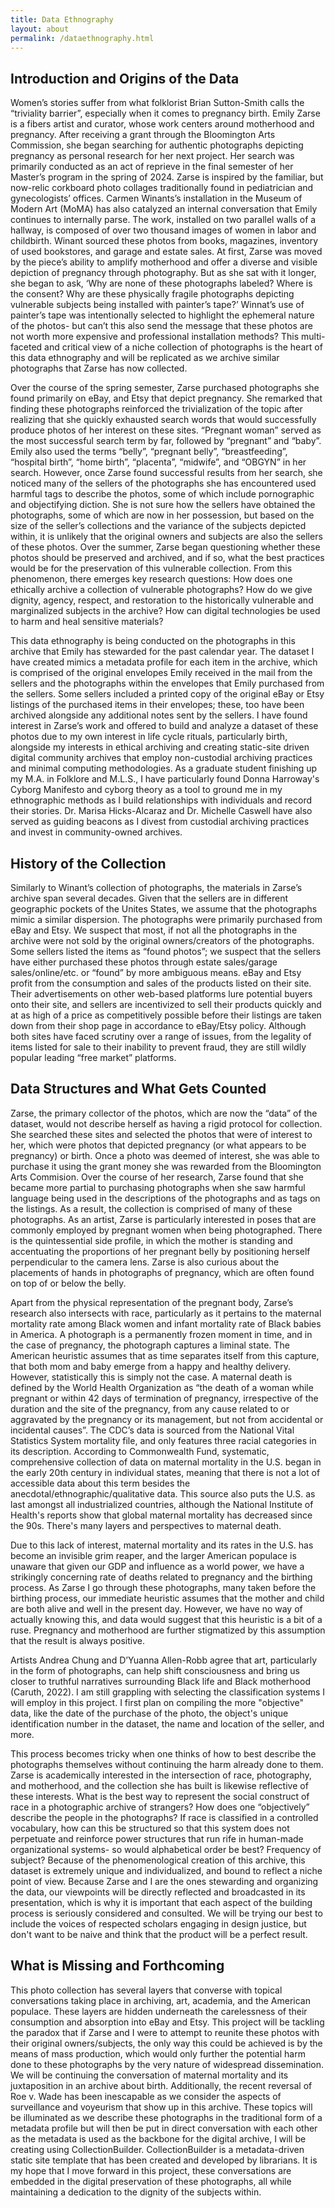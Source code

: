 ```yaml
--- 
title: Data Ethnography
layout: about
permalink: /dataethnography.html
---
```


## Introduction and Origins of the Data    
Women’s stories suffer from what folklorist Brian Sutton-Smith calls the “triviality barrier”, especially when it comes to pregnancy birth. Emily Zarse is a fibers artist and curator, whose work centers around motherhood and pregnancy. After receiving a grant through the Bloomington Arts Commission, she began searching for authentic photographs depicting pregnancy as personal research for her next project. Her search was primarily conducted as an act of reprieve in the final semester of her Master’s program in the spring of 2024. Zarse is inspired by the familiar, but now-relic corkboard photo collages traditionally found in pediatrician and gynecologists’ offices. Carmen Winants’s installation in the Museum of Modern Art (MoMA) has also catalyzed an internal conversation that Emily continues to internally parse. The work, installed on two parallel walls of a hallway, is composed of over two thousand images of women in labor and childbirth. Winant sourced these photos from books, magazines, inventory of used bookstores, and garage and estate sales. At first, Zarse was moved by the piece’s ability to amplify motherhood and offer a diverse and visible depiction of pregnancy through photography. But as she sat with it longer, she began to ask, ‘Why are none of these photographs labeled? Where is the consent? Why are these physically fragile photographs depicting vulnerable subjects being installed with painter’s tape?’ Winnat’s use of painter’s tape was intentionally selected to highlight the ephemeral nature of the photos- but can’t this also send the message that these photos are not worth more expensive and professional installation methods? This multi-faceted and critical view of a niche collection of photographs is the heart of this data ethnography and will be replicated as we archive similar photographs that Zarse has now collected.    

Over the course of the spring semester, Zarse purchased photographs she found primarily on eBay, and Etsy that depict pregnancy. She remarked that finding these photographs reinforced the trivialization of the topic after realizing that she quickly exhausted search words that would successfully produce photos of her interest on these sites. “Pregnant woman” served as the most successful search term by far, followed by “pregnant” and “baby”. Emily also used the terms “belly”, “pregnant belly”, “breastfeeding”, “hospital birth”, “home birth”, “placenta”, “midwife”, and “OBGYN” in her search.  However, once Zarse found successful results from her search, she noticed many of the sellers of the photographs she has encountered used harmful tags to describe the photos, some of which include pornographic and objectifying diction. She is not sure how the sellers have obtained the photographs, some of which are now in her possession, but based on the size of the seller’s collections and the variance of the subjects depicted within, it is unlikely that the original owners and subjects are also the sellers of these photos. Over the summer, Zarse began questioning whether these photos should be preserved and archived, and if so, what the best practices would be for the preservation of this vulnerable collection. From this phenomenon, there emerges key research questions: How does one ethically archive a collection of vulnerable photographs? How do we give dignity, agency, respect, and restoration to the historically vulnerable and marginalized subjects in the archive? How can digital technologies be used to harm and heal sensitive materials?   

This data ethnography is being conducted on the photographs in this archive that Emily has stewarded for the past calendar year. The dataset I have created mimics a metadata profile for each item in the archive, which is comprised of the original envelopes Emily received in the mail from the sellers and the photographs within the envelopes that Emily purchased from the sellers. Some sellers included a printed copy of the original eBay or Etsy listings of the purchased items in their envelopes; these, too have been archived alongside any additional notes sent by the sellers. I have found interest in Zarse’s work and offered to build and analyze a dataset of these photos due to my own interest in life cycle rituals, particularly birth, alongside my interests in ethical archiving and creating static-site driven digital community archives that employ non-custodial archiving practices and minimal computing methodologies. As a graduate student finishing up my M.A. in Folklore and M.L.S., I have particularly found Donna Harroway's Cyborg Manifesto and cyborg theory as a tool to ground me in my ethnographic methods as I build relationships with individuals and record their stories. Dr. Marisa Hicks-Alcaraz and Dr. Michelle Caswell have also served as guiding beacons as I divest from custodial archiving practices and invest in community-owned archives.   

## History of the Collection  
Similarly to Winant’s collection of photographs, the materials in Zarse’s archive span several decades. Given that the sellers are in different geographic pockets of the Unites States, we assume that the photographs mimic a similar dispersion. The photographs were primarily purchased from eBay and Etsy. We suspect that most, if not all the photographs in the archive were not sold by the original owners/creators of the photographs. Some sellers listed the items as “found photos”; we suspect that the sellers have either purchased these photos through estate sales/garage sales/online/etc. or “found” by more ambiguous means. eBay and Etsy profit from the consumption and sales of the products listed on their site. Their advertisements on other web-based platforms lure potential buyers onto their site, and sellers are incentivized to sell their products quickly and at as high of a price as competitively possible before their listings are taken down from their shop page in accordance to eBay/Etsy policy. Although both sites have faced scrutiny over a range of issues, from the legality of items listed for sale to their inability to prevent fraud, they are still wildly popular leading “free market” platforms.  

## Data Structures and What Gets Counted  
Zarse, the primary collector of the photos, which are now the “data” of the dataset, would not describe herself as having a rigid protocol for collection. She searched these sites and selected the photos that were of interest to her, which were photos that depicted pregnancy (or what appears to be pregnancy) or birth. Once a photo was deemed of interest, she was able to purchase it using the grant money she was rewarded from the Bloomington Arts Commision. Over the course of her research, Zarse found that she became more partial to purchasing photographs when she saw harmful language being used in the descriptions of the photographs and as tags on the listings. As a result, the collection is comprised of many of these photographs. As an artist, Zarse is particularly interested in poses that are commonly employed by pregnant women when being photographed. There is the quintessential side profile, in which the mother is standing and accentuating the proportions of her pregnant belly by positioning herself perpendicular to the camera lens. Zarse is also curious about the placements of hands in photographs of pregnancy, which are often found on top of or below the belly.    

Apart from the physical representation of the pregnant body, Zarse’s research also intersects with race, particularly as it pertains to the maternal mortality rate among Black women and infant mortality rate of Black babies in America. A photograph is a permanently frozen moment in time, and in the case of pregnancy, the photograph captures a liminal state. The American heuristic assumes that as time separates itself from this capture, that both mom and baby emerge from a happy and healthy delivery. However, statistically this is simply not the case. A maternal death is defined by the World Health Organization as “the death of a woman while pregnant or within 42 days of termination of pregnancy, irrespective of the duration and the site of the pregnancy, from any cause related to or aggravated by the pregnancy or its management, but not from accidental or incidental causes”. The CDC’s data is sourced from the National Vital Statistics System mortality file, and only features three racial categories in its description. According to Commonwealth Fund, systematic, comprehensive collection of data on maternal mortality in the U.S. began in the early 20th century in individual states, meaning that there is not a lot of accessible data about this term besides the anecdotal/ethnographic/qualitative data. This source also puts the U.S. as last amongst all industrialized countries, although the National Institute of Health's reports show that global maternal mortality has decreased since the 90s. There's many layers and perspectives to maternal death.    

Due to this lack of interest, maternal mortality and its rates in the U.S. has become an invisible grim reaper, and the larger American populace is unaware that given our GDP and influence as a world power, we have a strikingly concerning rate of deaths related to pregnancy and the birthing process. As Zarse I go through these photographs, many taken before the birthing process, our immediate heuristic assumes that the mother and child are both alive and well in the present day. However, we have no way of actually knowing this, and data would suggest that this heuristic is a bit of a ruse. Pregnancy and motherhood are further stigmatized by this assumption that the result is always positive.   

Artists Andrea Chung and D’Yuanna Allen-Robb agree that art, particularly in the form of photographs, can help shift consciousness and bring us closer to truthful narratives surrounding Black life and Black motherhood (Caruth, 2022). I am still grappling with selecting the classification systems I will employ in this project. I first plan on compiling the more "objective" data, like the date of the purchase of the photo, the object's unique identification number in the dataset, the name and location of the seller, and more.    

This process becomes tricky when one thinks of how to best describe the photographs themselves without continuing the harm already done to them. Zarse is academically interested in the intersection of race, photography, and motherhood, and the collection she has built is likewise reflective of these interests. What is the best way to represent the social construct of race in a photographic archive of strangers? How does one “objectively” describe the people in the photographs? If race is classified in a controlled vocabulary, how can this be structured so that this system does not perpetuate and reinforce power structures that run rife in human-made organizational systems- so would alphabetical order be best? Frequency of subject? Because of the phenomenological creation of this archive, this dataset is extremely unique and individualized, and bound to reflect a niche point of view. Because Zarse and I are the ones stewarding and organizing the data, our viewpoints will be directly reflected and broadcasted in its presentation, which is why it is important that each aspect of the building process is seriously considered and consulted. We will be trying our best to include the voices of respected scholars engaging in design justice, but don't want to be naive and think that the product will be a perfect result.   

## What is Missing and Forthcoming   
This photo collection has several layers that converse with topical conversations taking place in archiving, art, academia, and the American populace. These layers are hidden underneath the carelessness of their consumption and absorption into eBay and Etsy. This project will be tackling the paradox that if Zarse and I were to attempt to reunite these photos with their original owners/subjects, the only way this could be achieved is by the means of mass production, which would only further the potential harm done to these photographs by the very nature of widespread dissemination. We will be continuing the conversation of maternal mortality and its juxtaposition in an archive about birth. Additionally, the recent reversal of Roe v. Wade has been inescapable as we consider the aspects of surveillance and voyeurism that show up in this archive. These topics will be illuminated as we describe these photographs in the traditional form of a metadata profile but will then be put in direct conversation with each other as the metadata is used as the backbone for the digital archive, I will be creating using CollectionBuilder. CollectionBuilder is a metadata-driven static site template that has been created and developed by librarians. It is my hope that I move forward in this project, these conversations are embedded in the digital preservation of these photographs, all while maintaining a dedication to the dignity of the subjects within.    

 